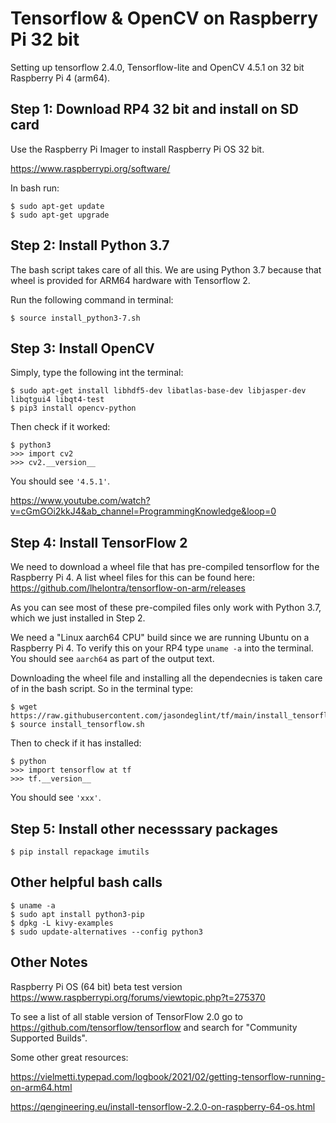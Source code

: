 # Tensorflow & OpenCV on Raspberry Pi 32 bit

Setting up tensorflow 2.4.0, Tensorflow-lite and OpenCV 4.5.1 on 32 bit Raspberry Pi 4 (arm64).

## Step 1: Download RP4 32 bit and install on SD card

Use the Raspberry Pi Imager to install Raspberry Pi OS 32 bit.

https://www.raspberrypi.org/software/

In bash run:

```
$ sudo apt-get update
$ sudo apt-get upgrade
```

## Step 2: Install Python 3.7

The bash script takes care of all this. We are using Python 3.7 because that wheel is provided for ARM64 hardware with Tensorflow 2.

Run the following command in terminal:

`$ source install_python3-7.sh`

## Step 3: Install OpenCV

Simply, type the following int the terminal:

```
$ sudo apt-get install libhdf5-dev libatlas-base-dev libjasper-dev libqtgui4 libqt4-test
$ pip3 install opencv-python
```

Then check if it worked:

```
$ python3
>>> import cv2
>>> cv2.__version__
```
You should see `'4.5.1'`.

https://www.youtube.com/watch?v=cGmGOi2kkJ4&ab_channel=ProgrammingKnowledge&loop=0


## Step 4: Install TensorFlow 2

We need to download a wheel file that has pre-compiled tensorflow for the Raspberry Pi 4. A list wheel files for this can be found here:
https://github.com/lhelontra/tensorflow-on-arm/releases

As you can see most of these pre-compiled files only work with Python 3.7, which we just installed in Step 2.

We need a "Linux aarch64 CPU" build since we are running Ubuntu on a Raspberry Pi 4. To verify this on your RP4 type `uname -a` into the terminal. You should see `aarch64` as part of the output text. 

Downloading the wheel file and installing all the dependecnies is taken care of in the bash script. So in the terminal type:

```
$ wget https://raw.githubusercontent.com/jasondeglint/tf/main/install_tensorflow.sh
$ source install_tensorflow.sh
```

Then to check if it has installed:
```
$ python
>>> import tensorflow at tf
>>> tf.__version__
```
You should see `'xxx'`.



## Step 5: Install other necesssary packages

```
$ pip install repackage imutils
```


## Other helpful bash calls

```
$ uname -a
$ sudo apt install python3-pip
$ dpkg -L kivy-examples
$ sudo update-alternatives --config python3
```


## Other Notes


Raspberry Pi OS (64 bit) beta test version
https://www.raspberrypi.org/forums/viewtopic.php?t=275370

To see a list of all stable version of TensorFlow 2.0 go to https://github.com/tensorflow/tensorflow and search for "Community Supported Builds".

Some other great resources:

https://vielmetti.typepad.com/logbook/2021/02/getting-tensorflow-running-on-arm64.html

https://qengineering.eu/install-tensorflow-2.2.0-on-raspberry-64-os.html


